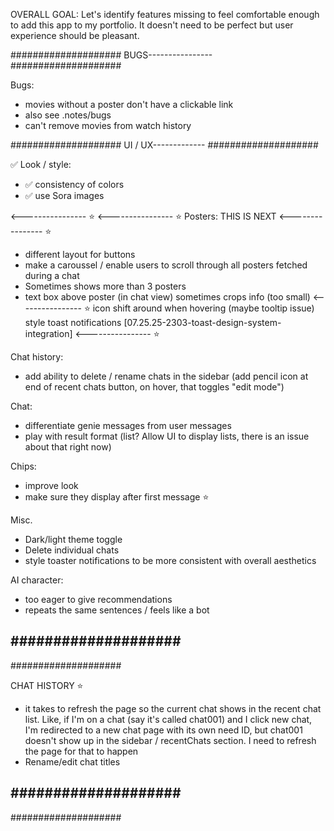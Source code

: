 OVERALL GOAL:
Let's identify features missing to feel comfortable enough to add this app to my portfolio.
It doesn't need to be perfect but user experience should be pleasant.


####################
BUGS----------------
####################

Bugs:
- movies without a poster don't have a clickable link
- also see .notes/bugs
- can't remove movies from watch history

####################
UI / UX-------------
####################

✅ Look / style:
- ✅ consistency of colors 
- ✅ use Sora images

<---------------- ⭐️
<---------------- ⭐️
Posters: THIS IS NEXT <---------------- ⭐️
- different layout for buttons
- make a caroussel / enable users to scroll through all posters fetched during a chat
- Sometimes shows more than 3 posters
- text box above poster (in chat view) sometimes crops info (too small)
<---------------- ⭐️
icon shift around when hovering (maybe tooltip issue)
style toast notifications [07.25.25-2303-toast-design-system-integration]
<---------------- ⭐️

Chat history:
- add ability to delete / rename chats in the sidebar (add pencil icon at end of recent chats button, on hover, that toggles "edit mode")
 
Chat:
- differentiate genie messages from user messages
- play with result format (list? Allow UI to display lists, there is an issue about that right now)

Chips:
- improve look
- make sure they display after first message ⭐️

Misc.
- Dark/light theme toggle
- Delete individual chats
- style toaster notifications to be more consistent with overall aesthetics

AI character:
- too eager to give recommendations
- repeats the same sentences / feels like a bot

####################
--------------------
####################

CHAT HISTORY ⭐️
- it takes to refresh the page so the current chat shows in the recent chat list. Like, if I'm on a chat (say it's called chat001) and I click new chat, I'm redirected to a new chat page with its own need ID, but chat001 doesn't show up in the sidebar / recentChats section. I need to refresh the page for that to happen
- Rename/edit chat titles

####################
--------------------
####################